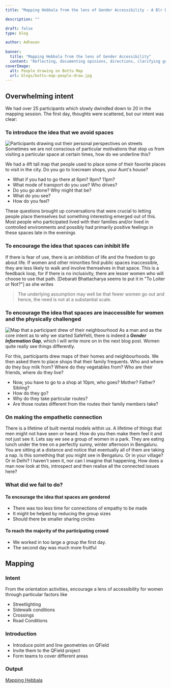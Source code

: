 ```yaml
---
title: "Mapping Hebbala from the lens of Gender Accessibility - A Blr Design Week workshop"

description: ""

draft: false
type: blog

author: Adhavan
  
banner:
  title: "Mapping Hebbala from the lens of Gender Accessibility"
  content: "Reflecting, documenting opinions, directions, clarifying goals"
coverImage:
  alt: People drawing on Bottu Map
  url: blogs/bottu-map-people-draw.jpg
---
```


## Overwhelming intent   

We had over 25 participants which slowly dwindled down to 20 in the mapping session. The first day, thoughts were scattered, but our intent was clear:

### To introduce the idea that we avoid spaces

![Participants drawing out their personal perspectives on streets](blogs/bottu-map-people-draw.jpg)
Sometimes we are not conscious of particular motivations that stop us from visiting a particular space at certain times, how do we underline this?

We had a 4ft tall map that people used to place some of their favorite places to visit in the city. Do you go to Icecream shops, your Aunt's house?
- What if you had to go there at 6pm? 9pm? 11pm?
- What mode of transport do you use? Who drives?
- Do you go alone? Why might that be?
- What do you see? 
- How do you feel? 

These questions brought up conversations that were crucial to letting people place themselves but something interesting emerged out of this. Most people who participated lived with their families and/or lived in controlled environments and possibly had primarily positive feelings in these spaces late in the evenings

### To encourage the idea that spaces can inhibit life

If there is fear of use, there is an inhibition of life and the freedom to go about life. If women and other minorities find public spaces inaccessible, they are less likely to walk and involve themselves in that space. This is a feedback loop, for if there is no inclusivity, there are lesser women who will choose to use that path. [Debarati Bhattacharya seems to put it in "To Loiter or Not?"] as she writes 
>The underlying assumption may well be that fewer women go out and hence, the need is not at a substantial scale.

### To encourage the idea that spaces are inaccessible for women and the physically challenged

![Map that a participant drew of their neighbourhood](blogs/map1.jpg)
As a man and as the core intent as to why we started SafeYelli, there is indeed a ***Gender Information Gap***, which I will write more on in the next blog post. Women quite really see things differently.  

For this, participants drew maps of their homes and neighbourhoods. We then asked them to place shops that their family frequents. Who and where do they buy milk from? Where do they vegetables from? Who are their friends, where do they live?
- Now, you have to go to a shop at 10pm, who goes? Mother? Father? Sibling?
- How do they go?
- Why do they take particular routes?
- Are those routes different from the routes their family members take?

### On making the empathetic connection
There is a lifetime of built mental models within us. A lifetime of things that men might not have seen or heard. How do you then make them feel it and not just see it. Lets say we see a group of women in a park. They are eating lunch under the tree on a perfectly sunny, winter afternoon in Bengaluru. You are sitting at a distance and notice that eventually all of them are taking a nap. Is this something that you might see in Bengaluru. Or in your village? Or in Delhi? I haven't seen it, nor can I imagine that happening, How does a man now look at this, introspect and then realise all the connected issues here?

### What did we fail to do?

#### To encourage the idea that spaces are gendered
- There was too less time for connections of empathy to be made
- It might be helped by reducing the group sizes
- Should there be smaller sharing circles

#### To reach the majority of the participating crowd
- We worked in too large a group the first day.
- The second day was much more fruitful


## Mapping
### Intent
From the orientation activities, encourage a lens of accessibility for women through particular factors like
- Streetlighting
- Sidewalk conditions
- Crossings 
- Road Conditions
### Introduction
- Introduce point and line geometries on QField
- Invite them to the QField project
- Form teams to cover different areas
### Output
<a class="bookmark" href="https://safeyelli.in/mapping-hebbala">Mapping Hebbala</a>
